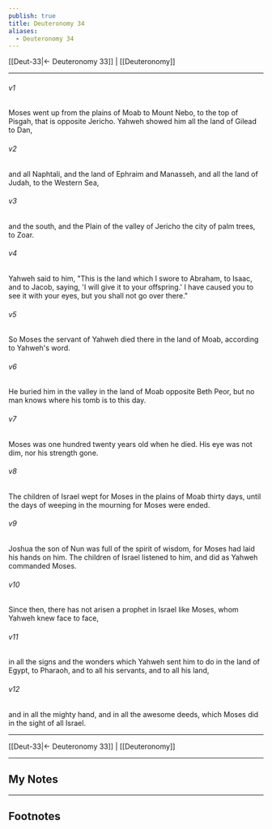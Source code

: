 ```yaml
---
publish: true
title: Deuteronomy 34
aliases:
  - Deuteronomy 34
---
```


[[Deut-33|← Deuteronomy 33]] | [[Deuteronomy]]
***



###### v1 
Moses went up from the plains of Moab to Mount Nebo, to the top of Pisgah, that is opposite Jericho. Yahweh showed him all the land of Gilead to Dan, 

###### v2 
and all Naphtali, and the land of Ephraim and Manasseh, and all the land of Judah, to the Western Sea, 

###### v3 
and the south, and the Plain of the valley of Jericho the city of palm trees, to Zoar. 

###### v4 
Yahweh said to him, "This is the land which I swore to Abraham, to Isaac, and to Jacob, saying, 'I will give it to your offspring.' I have caused you to see it with your eyes, but you shall not go over there." 

###### v5 
So Moses the servant of Yahweh died there in the land of Moab, according to Yahweh's word. 

###### v6 
He buried him in the valley in the land of Moab opposite Beth Peor, but no man knows where his tomb is to this day. 

###### v7 
Moses was one hundred twenty years old when he died. His eye was not dim, nor his strength gone. 

###### v8 
The children of Israel wept for Moses in the plains of Moab thirty days, until the days of weeping in the mourning for Moses were ended. 

###### v9 
Joshua the son of Nun was full of the spirit of wisdom, for Moses had laid his hands on him. The children of Israel listened to him, and did as Yahweh commanded Moses. 

###### v10 
Since then, there has not arisen a prophet in Israel like Moses, whom Yahweh knew face to face, 

###### v11 
in all the signs and the wonders which Yahweh sent him to do in the land of Egypt, to Pharaoh, and to all his servants, and to all his land, 

###### v12 
and in all the mighty hand, and in all the awesome deeds, which Moses did in the sight of all Israel.

***
[[Deut-33|← Deuteronomy 33]] | [[Deuteronomy]]

---
## My Notes

---
## Footnotes
